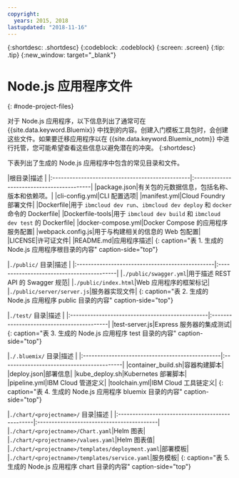 ```yaml
---
copyright:
  years: 2015, 2018
lastupdated: "2018-11-16"
---
```


{:shortdesc: .shortdesc}
{:codeblock: .codeblock}
{:screen: .screen}
{:tip: .tip}
{:new_window: target="_blank"}

# Node.js 应用程序文件
{: #node-project-files}

对于 Node.js 应用程序，以下信息列出了通常可在 {{site.data.keyword.Bluemix}} 中找到的内容。创建入门模板工具包时，会创建这些文件。如果要迁移应用程序以在 {{site.data.keyword.Bluemix_notm}} 中进行托管，您可能希望查看这些信息以避免潜在的冲突。
{:shortdesc}

下表列出了生成的 Node.js 应用程序中包含的常见目录和文件。

|根目录|描述
|
|:------------------------------------------------|:------------------------------------------|
|package.json|有关包的元数据信息，包括名称、版本和依赖项。|
|cli-config.yml|CLI 配置选项|
|manifest.yml|Cloud Foundry 部署文件|
|Dockerfile|用于 `ibmcloud dev run`、`ibmcloud dev deploy` 和 `docker` 命令的 Dockerfile|
|Dockerfile-tools|用于 `ibmcloud dev build` 和 `ibmcloud dev test` 的 Dockerfile|
|docker-compose.yml|Docker Compose 的应用程序服务配置|
|webpack.config.js|用于与构建相关的信息的 Web 包配置|
|LICENSE|许可证文件|
|README.md|应用程序描述|
{: caption="表 1. 生成的 Node.js 应用程序根目录的内容" caption-side="top"}

|`./public/` 目录|描述
|
|:------------------------------------------------|:------------------------------------------|
|`./public/swagger.yml`|用于描述 REST API 的 Swagger 规范|
|`./public/index.html`|Web 应用程序的框架标记|
|`./public/server/server.js`|服务器实现文件|
{: caption="表 2. 生成的 Node.js 应用程序 public 目录的内容" caption-side="top"}

|`./test/` 目录|描述
|
|:------------------------------------------------|:------------------------------------------|
|test-server.js|Express 服务器的集成测试|
{: caption="表 3. 生成的 Node.js 应用程序 test 目录的内容" caption-side="top"}

|`./.bluemix/` 目录|描述
|
|:------------------------------------------------|:------------------------------------------|
|container_build.sh|容器构建脚本|
|deploy.json|部署信息|
|kube_deploy.sh|Kubernetes 部署脚本|
|pipeline.yml|IBM Cloud 管道定义|
|toolchain.yml|IBM Cloud 工具链定义|
{: caption="表 4. 生成的 Node.js 应用程序 bluemix 目录的内容" caption-side="top"}

|`./chart/<projectname>/` 目录|描述
|
|:------------------------------------------------|:------------------------------------------|
|`./chart/<projectname>/Chart.yaml`|Helm 图表|
|`./chart/<projectname>/values.yaml`|Helm 图表值|
|`./chart/<projectname>/templates/deployment.yaml`|部署模板|
|`./chart/<projectname>/templates/service.yaml`|服务模板|
{: caption="表 5. 生成的 Node.js 应用程序 chart 目录的内容" caption-side="top"}
